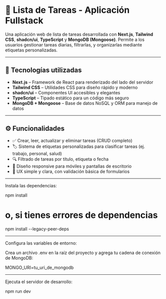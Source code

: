 # 📝 Lista de Tareas - Aplicación Fullstack

Una aplicación web de lista de tareas desarrollada con **Next.js**, **Tailwind CSS**, **shadcn/ui**, **TypeScript** y **MongoDB (Mongoose)**. Permite a los usuarios gestionar tareas diarias, filtrarlas, y organizarlas mediante etiquetas personalizadas.

---

## 🚀 Tecnologías utilizadas

- **Next.js** – Framework de React para renderizado del lado del servidor
- **Tailwind CSS** – Utilidades CSS para diseño rápido y moderno
- **shadcn/ui** – Componentes UI accesibles y elegantes
- **TypeScript** – Tipado estático para un código más seguro
- **MongoDB + Mongoose** – Base de datos NoSQL y ORM para manejo de datos

---

## ⚙️ Funcionalidades

- ✅ Crear, leer, actualizar y eliminar tareas (CRUD completo)
- 🏷 Sistema de etiquetas personalizadas para clasificar tareas (ej. trabajo, personal, salud)
- 🔍 Filtrado de tareas por título, etiqueta o fecha
- 📱 Diseño responsive para móviles y pantallas de escritorio
- 🧠 UX simple y clara, con validación básica de formularios

---

Instala las dependencias:

npm install
# o, si tienes errores de dependencias
npm install --legacy-peer-deps

---

Configura las variables de entorno:

Crea un archivo .env en la raíz del proyecto y agrega tu cadena de conexión de MongoDB:

MONGO_URI=tu_uri_de_mongodb

---

Ejecuta el servidor de desarrollo:

npm run dev



